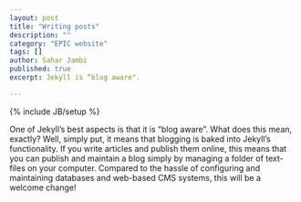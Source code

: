 ```yaml
---
layout: post
title: "Writing posts"
description: ""
category: "EPIC website"
tags: []
author: Sahar Jambi
published: true
excerpt: Jekyll is “blog aware".

---
```

{% include JB/setup %}

One of Jekyll’s best aspects is that it is “blog aware”. What does this mean, exactly? Well, simply put, it means that blogging is baked into Jekyll’s functionality. If you write articles and publish them online, this means that you can publish and maintain a blog simply by managing a folder of text-files on your computer. Compared to the hassle of configuring and maintaining databases and web-based CMS systems, this will be a welcome change!
